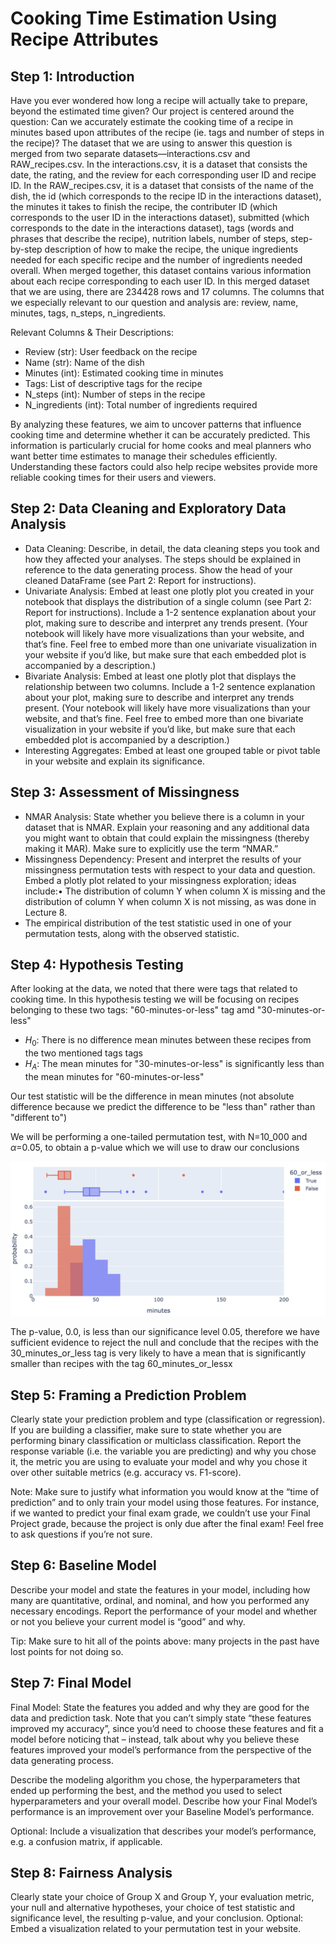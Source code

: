 # Cooking Time Estimation Using Recipe Attributes

## Step 1: Introduction
Have you ever wondered how long a recipe will actually take to prepare, beyond the estimated time given? Our project is centered around the question: Can we accurately estimate the cooking time of a recipe in minutes based upon attributes of the recipe (ie. tags and number of steps in the recipe)? The dataset that we are using to answer this question is merged from two separate datasets—interactions.csv and RAW_recipes.csv. In the interactions.csv, it is a dataset that consists the date, the rating, and the review for each corresponding user ID and recipe ID. In the RAW_recipes.csv, it is a dataset that consists of the name of the dish, the id (which corresponds to the recipe ID in the interactions dataset), the minutes it takes to finish the recipe, the contributer ID (which corresponds to the user ID in the interactions dataset), submitted (which corresponds to the date in the interactions dataset), tags (words and phrases that describe the recipe), nutrition labels, number of steps, step-by-step description of how to make the recipe, the unique ingredients needed for each specific recipe and the number of ingredients needed overall. When merged together, this dataset contains various information about each recipe corresponding to each user ID. In this merged dataset that we are using, there are 234428 rows and 17 columns. The columns that we especially relevant to our question and analysis are: review, name, minutes, tags, n_steps, n_ingredients. 

Relevant Columns & Their Descriptions:
- Review (str): User feedback on the recipe
- Name (str): Name of the dish
- Minutes (int): Estimated cooking time in minutes
- Tags: List of descriptive tags for the recipe
- N_steps (int): Number of steps in the recipe
- N_ingredients (int): Total number of ingredients required
  
By analyzing these features, we aim to uncover patterns that influence cooking time and determine whether it can be accurately predicted. This information is particularly crucial for home cooks and meal planners who want better time estimates to manage their schedules efficiently. Understanding these factors could also help recipe websites provide more reliable cooking times for their users and viewers. 


## Step 2: Data Cleaning and Exploratory Data Analysis
- Data Cleaning: Describe, in detail, the data cleaning steps you took and how they affected your analyses. The steps should be explained in reference to the data generating process. Show the head of your cleaned DataFrame (see Part 2: Report for instructions).
- Univariate Analysis: Embed at least one plotly plot you created in your notebook that displays the distribution of a single column (see Part 2: Report for instructions). Include a 1-2 sentence explanation about your plot, making sure to describe and interpret any trends present. (Your notebook will likely have more visualizations than your website, and that’s fine. Feel free to embed more than one univariate visualization in your website if you’d like, but make sure that each embedded plot is accompanied by a description.)
- Bivariate Analysis: Embed at least one plotly plot that displays the relationship between two columns. Include a 1-2 sentence explanation about your plot, making sure to describe and interpret any trends present. (Your notebook will likely have more visualizations than your website, and that’s fine. Feel free to embed more than one bivariate visualization in your website if you’d like, but make sure that each embedded plot is accompanied by a description.)
- Interesting Aggregates: Embed at least one grouped table or pivot table in your website and explain its significance.

## Step 3: Assessment of Missingness
- NMAR Analysis: State whether you believe there is a column in your dataset that is NMAR. Explain your reasoning and any additional data you might want to obtain that could explain the missingness (thereby making it MAR). Make sure to explicitly use the term “NMAR.”
- Missingness Dependency: Present and interpret the results of your missingness permutation tests with respect to your data and question. Embed a plotly plot related to your missingness exploration; ideas include:• The distribution of column Y when column X is missing and the distribution of column Y when column X is not missing, as was done in Lecture 8.
- The empirical distribution of the test statistic used in one of your permutation tests, along with the observed statistic.

## Step 4: Hypothesis Testing
After looking at the data, we noted that there were tags that related to cooking time. In this hypothesis testing we will be focusing on recipes belonging to these two tags: "60-minutes-or-less" tag amd "30-minutes-or-less"
- $H_0$: There is no difference mean minutes between these recipes from the two mentioned tags tags
- $H_A$: The mean minutes for "30-minutes-or-less" is significantly less than the mean minutes for "60-minutes-or-less"


Our test statistic will be the difference in mean minutes (not absolute difference because we predict the difference to be "less than" rather than "different to")

We will be performing a one-tailed permutation test, with N=10_000 and $\alpha$=0.05, to obtain a p-value which we will use to draw our conclusions

![hypothesis tesing histogram](images/hypothesis_histogram.png)

The p-value, 0.0, is less than our significance level 0.05, therefore we have sufficient evidence to reject the null and conclude that the recipes with the 30_minutes_or_less tag is very likely to have a mean that is significantly smaller than recipes with the tag 60_minutes_or_lessx

## Step 5: Framing a Prediction Problem
Clearly state your prediction problem and type (classification or regression). If you are building a classifier, make sure to state whether you are performing binary classification or multiclass classification. Report the response variable (i.e. the variable you are predicting) and why you chose it, the metric you are using to evaluate your model and why you chose it over other suitable metrics (e.g. accuracy vs. F1-score).

Note: Make sure to justify what information you would know at the “time of prediction” and to only train your model using those features. For instance, if we wanted to predict your final exam grade, we couldn’t use your Final Project grade, because the project is only due after the final exam! Feel free to ask questions if you’re not sure.

## Step 6: Baseline Model
Describe your model and state the features in your model, including how many are quantitative, ordinal, and nominal, and how you performed any necessary encodings. Report the performance of your model and whether or not you believe your current model is “good” and why.

Tip: Make sure to hit all of the points above: many projects in the past have lost points for not doing so.

## Step 7: Final Model
Final Model: State the features you added and why they are good for the data and prediction task. Note that you can’t simply state “these features improved my accuracy”, since you’d need to choose these features and fit a model before noticing that – instead, talk about why you believe these features improved your model’s performance from the perspective of the data generating process.

Describe the modeling algorithm you chose, the hyperparameters that ended up performing the best, and the method you used to select hyperparameters and your overall model. Describe how your Final Model’s performance is an improvement over your Baseline Model’s performance.

Optional: Include a visualization that describes your model’s performance, e.g. a confusion matrix, if applicable.

## Step 8: Fairness Analysis
Clearly state your choice of Group X and Group Y, your evaluation metric, your null and alternative hypotheses, your choice of test statistic and significance level, the resulting p-value, and your conclusion.
Optional: Embed a visualization related to your permutation test in your website.


